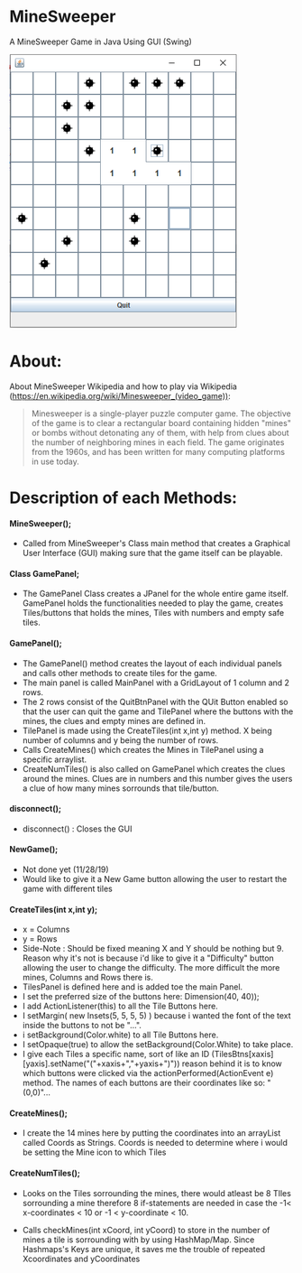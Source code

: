 # MineSweeper
A MineSweeper Game in Java Using GUI (Swing)


![Image description](https://github.com/HInteroo/MineSweeper/blob/master/MineSweeper.png)

# About:

About MineSweeper Wikipedia and how to play via Wikipedia (https://en.wikipedia.org/wiki/Minesweeper_(video_game)):
> Minesweeper is a single-player puzzle computer game. The objective of the game is to clear a rectangular board containing hidden "mines" or bombs without detonating any of them, with help from clues about the number of neighboring mines in each field. The game originates from the 1960s, and has been written for many computing platforms in use today.

# Description of each Methods:

#### MineSweeper();
 
 - Called from MineSweeper's Class main method that creates a Graphical User Interface (GUI) making sure that the game itself can be playable.
 

#### Class GamePanel;

 - The GamePanel Class creates a JPanel for the whole entire game itself. GamePanel holds the functionalities needed to play the game, creates Tiles/buttons that holds the mines, Tiles with numbers and empty safe tiles.
 
#### GamePanel();
 
 - The GamePanel() method creates the layout of each individual panels and calls other methods to create tiles for the game.
 - The main panel is called MainPanel with a GridLayout of 1 column and 2 rows.
 - The 2 rows consist of the QuitBtnPanel with the QUit Button enabled so that the user can quit the game and TilePanel where the buttons with the mines, the clues and empty mines are defined in.
 - TilePanel is made using the CreateTiles(int x,int y) method. X being number of columns and y being the number of rows.
 - Calls CreateMines() which creates the Mines in TilePanel using a specific arraylist.
 - CreateNumTiles() is also called on GamePanel which creates the clues around the mines. Clues are in numbers and this number gives the users a clue of how many mines sorrounds that tile/button.
 
#### disconnect();
 
 - disconnect() : Closes the GUI
 
#### NewGame();
			
 - Not done yet (11/28/19)
 - Would like to give it a New Game button allowing the user to restart the game with different tiles

#### CreateTiles(int x,int y);
			
 - x = Columns
 - y = Rows
 - Side-Note : Should be fixed meaning X and Y should be nothing but 9. Reason why it's not is because i'd like to give it a "Difficulty" button allowing the user to change the difficulty. The more difficult the more mines, Columns and Rows there is.
 - TilesPanel is defined here and is added toe the main Panel.
 - I set the preferred size of the buttons here: Dimension(40, 40));
 - I add ActionListener(this) to all the Tile Buttons here.
 - I setMargin( new Insets(5, 5, 5, 5) ) because i wanted the font of the text inside the buttons to not be "...".
 - i setBackground(Color.white) to all Tile Buttons here.
 - I setOpaque(true) to allow the setBackground(Color.White) to take place. 
 - I give each Tiles a specific name, sort of like an ID (TilesBtns[xaxis][yaxis].setName("("+xaxis+","+yaxis+")")) reason behind it is to know which buttons were clicked via the actionPerformed(ActionEvent e) method. The names of each buttons are their coordinates like so: "(0,0)"...
 
#### CreateMines();
 - I create the 14 mines here by putting the coordinates into an arrayList called Coords as Strings. Coords is needed to determine where i would be setting the Mine icon to which Tiles
 
#### CreateNumTiles();

 - Looks on the Tiles sorrounding the mines, there would atleast be 8 TIles sorrounding a mine therefore 8 if-statements are needed in case the -1< x-coordinates < 10 or -1 < y-coordinate < 10. 
 
 - Calls checkMines(int xCoord, int yCoord) to store in the number of mines a tile is sorrounding with by using HashMap/Map. Since Hashmaps's Keys are unique, it saves me the trouble of repeated Xcoordinates and yCoordinates
